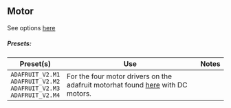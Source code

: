 ## Motor
See options [here](https://github.com/rwaldron/johnny-five/wiki/Motor#parameters)

##### Presets:

Preset(s) | Use | Notes
-------|-----|-------
`ADAFRUIT_V2.M1`<br>`ADAFRUIT_V2.M2`<br>`ADAFRUIT_V2.M3`<br>`ADAFRUIT_V2.M4`| For the four motor drivers on the adafruit motorhat found [here](https://www.adafruit.com/product/2348) with DC motors.